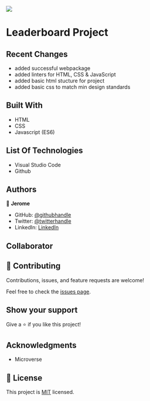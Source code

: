 ![](https://img.shields.io/badge/Microverse-blueviolet)

# Leaderboard Project

## Recent Changes

- added successful webpackage
- added linters for HTML, CSS & JavaScript
- added basic html stucture for project
- added basic css to match min design standards

## Built With

- HTML
- CSS
- Javascript (ES6)


## List Of Technologies

- Visual Studio Code
- Github



## Authors

👤 **Jerome**

- GitHub: [@githubhandle](https://github.com/187jjay187)
- Twitter: [@twitterhandle](https://twitter.com/187jjay187)
- LinkedIn: [LinkedIn](https://linkedin.com/in/jerome-osman-137605a4)

## Collaborator

## 🤝 Contributing

Contributions, issues, and feature requests are welcome!

Feel free to check the [issues page](https://github.com/187jjay187/leaderboard/issues).

## Show your support

Give a ⭐️ if you like this project!

## Acknowledgments

- Microverse 

## 📝 License

This project is [MIT](./MIT.md) licensed.



